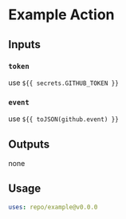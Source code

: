 # Example Action

## Inputs

### `token`

use `${{ secrets.GITHUB_TOKEN }}`

### `event`

use `${{ toJSON(github.event) }}`

## Outputs

none

## Usage

```yaml
uses: repo/example@v0.0.0
```
